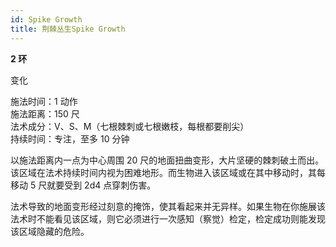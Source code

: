 ```yaml
---
id: Spike Growth
title: 荆棘丛生Spike Growth
---
```


**2 环**

变化

施法时间：1 动作  
施法距离：150 尺  
法术成分：V、S、M（七根棘刺或七根嫩枝，每根都要削尖）  
持续时间：专注，至多 10 分钟

以施法距离内一点为中心周围 20 尺的地面扭曲变形，大片坚硬的棘刺破土而出。该区域在法术持续时间内视为困难地形。而生物进入该区域或在其中移动时，其每移动 5 尺就要受到 2d4 点穿刺伤害。

法术导致的地面变形经过刻意的掩饰，使其看起来并无异样。如果生物在你施展该法术时不能看见该区域，则它必须进行一次感知（察觉）检定，检定成功则能发现该区域隐藏的危险。
